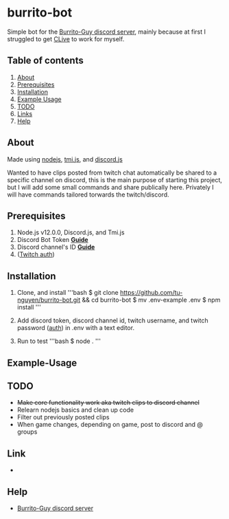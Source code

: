 # burrito-bot
Simple bot for the [Burrito-Guy discord server](https://discord.gg/zWHqYfEnwh), mainly because at first I struggled to get [CLive](https://github.com/mangosango/clive) to work for myself.

## Table of contents

1. [About](#about)
2. [Prerequisites](#prerequisites)
3. [Installation](#installation)
4. [Example Usage](#example-usage)
5. [TODO](#todo)
6. [Links](#links)
7. [Help](#help)

## About
Made using [nodejs](https://nodejs.org/en/), [tmi.js](https://github.com/tmijs), and [discord.js](https://github.com/discordjs/discord.js/)

Wanted to have clips posted from twitch chat automatically be shared to a specific channel on discord, this is the main purpose of starting this project, but I will add some small commands and share publically here. Privately I will have commands tailored torwards the twitch/discord.

## Prerequisites

1. Node.js v12.0.0, Discord.js, and Tmi.js
2. Discord Bot Token **[Guide](https://discordjs.guide/preparations/setting-up-a-bot-application.html#creating-your-bot)**
3. Discord channel's ID **[Guide](https://support.discord.com/hc/en-us/articles/206346498-Where-can-I-find-my-User-Server-Message-ID-)**
4. ([Twitch auth](https://twitchapps.com/tmi/))

## Installation

1. Clone, and install
'''bash
$ git clone https://github.com/tu-nguyen/burrito-bot.git && cd burrito-bot
$ mv .env-example .env
$ npm install
'''

2. Add discord token, discord channel id, twitch username, and twitch password ([auth](https://twitchapps.com/tmi/)) in .env with a text editor.

3. Run to test
'''bash
$ node .
'''

## Example-Usage

## TODO
- ~~Make core functionality work aka twitch clips to discord channel~~
- Relearn nodejs basics and clean up code
- Filter out previously posted clips
- When game changes, depending on game, post to discord and @ groups

## Link

- 

## Help

- [Burrito-Guy discord server](https://discord.gg/zWHqYfEnwh)